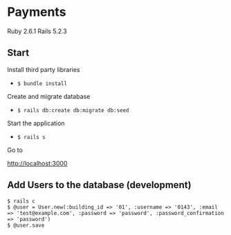 # Payments

Ruby 2.6.1
Rails 5.2.3

## Start

Install third party libraries

* `$ bundle install`

Create and migrate database 

* `$ rails db:create db:migrate db:seed`

Start the application

* `$ rails s`

Go to

[http://localhost:3000](http://localhost:3000)


## Add Users to the database (development)

```
$ rails c
$ @user = User.new(:building_id => '01', :username => '0143', :email => 'test@example.com', :password => 'password', :password_confirmation => 'password')
$ @user.save
```